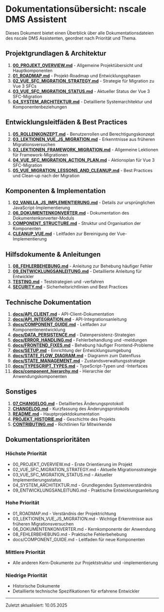 # Dokumentationsübersicht: nscale DMS Assistent

Dieses Dokument bietet einen Überblick über alle Dokumentationsdateien des nscale DMS Assistenten, geordnet nach Priorität und Thema.

## Projektgrundlagen & Architektur

1. **[00_PROJEKT_OVERVIEW.md](./00_PROJEKT_OVERVIEW.md)** - Allgemeine Projektübersicht und Hauptkomponenten
2. **[01_ROADMAP.md](./01_ROADMAP.md)** - Projekt-Roadmap und Entwicklungsphasen
3. **[02_VUE_SFC_MIGRATION_STRATEGY.md](./02_VUE_SFC_MIGRATION_STRATEGY.md)** - Strategie für Migration zu Vue 3 SFCs
4. **[03_VUE_SFC_MIGRATION_STATUS.md](./03_VUE_SFC_MIGRATION_STATUS.md)** - Aktueller Status der Vue 3 SFC-Migration
5. **[04_SYSTEM_ARCHITEKTUR.md](./04_SYSTEM_ARCHITEKTUR.md)** - Detaillierte Systemarchitektur und Komponentenbeziehungen

## Entwicklungsleitfäden & Best Practices

1. **[05_ROLLENKONZEPT.md](./05_ROLLENKONZEPT.md)** - Benutzerrollen und Berechtigungskonzept
2. **[03_LEKTIONEN_VUE_JS_MIGRATION.md](./03_LEKTIONEN_VUE_JS_MIGRATION.md)** - Erkenntnisse aus früheren Migrationsversuchen
3. **[03_LEKTIONEN_FRAMEWORK_MIGRATION.md](./03_LEKTIONEN_FRAMEWORK_MIGRATION.md)** - Allgemeine Lektionen für Framework-Migrationen
4. **[04_VUE_SFC_MIGRATION_ACTION_PLAN.md](./04_VUE_SFC_MIGRATION_ACTION_PLAN.md)** - Aktionsplan für Vue 3 SFC-Migration
5. **[05_VUE_MIGRATION_LESSONS_AND_CLEANUP.md](./05_VUE_MIGRATION_LESSONS_AND_CLEANUP.md)** - Best Practices und Clean-up nach der Migration

## Komponenten & Implementation

1. **[02_VANILLA_JS_IMPLEMENTIERUNG.md](./02_VANILLA_JS_IMPLEMENTIERUNG.md)** - Details zur ursprünglichen JavaScript-Implementierung
2. **[06_DOKUMENTENKONVERTER.md](./06_DOKUMENTENKONVERTER.md)** - Dokumentation des Dokumentenkonverter-Moduls
3. **[COMPONENT_STRUCTURE.md](./COMPONENT_STRUCTURE.md)** - Struktur und Organisation der Komponenten
4. **[CLEANUP_VUE.md](./CLEANUP_VUE.md)** - Leitfaden zur Bereinigung der Vue-Implementierung

## Hilfsdokumente & Anleitungen

1. **[08_FEHLERBEHEBUNG.md](./08_FEHLERBEHEBUNG.md)** - Anleitung zur Behebung häufiger Fehler
2. **[09_ENTWICKLUNGSANLEITUNG.md](./09_ENTWICKLUNGSANLEITUNG.md)** - Detaillierte Anleitung für Entwickler
3. **[TESTING.md](./TESTING.md)** - Teststrategien und -verfahren
4. **[SECURITY.md](./SECURITY.md)** - Sicherheitsrichtlinien und Best Practices

## Technische Dokumentation

1. **[docs/API_CLIENT.md](./docs/API_CLIENT.md)** - API-Client-Dokumentation
2. **[docs/API_INTEGRATION.md](./docs/API_INTEGRATION.md)** - API-Integrationsanleitung
3. **[docs/COMPONENT_GUIDE.md](./docs/COMPONENT_GUIDE.md)** - Leitfaden zur Komponentenentwicklung
4. **[docs/DATA_PERSISTENCE.md](./docs/DATA_PERSISTENCE.md)** - Datenpersistenz-Strategien
5. **[docs/ERROR_HANDLING.md](./docs/ERROR_HANDLING.md)** - Fehlerbehandlung und -meldungen
6. **[docs/FRONTEND_FIXES.md](./docs/FRONTEND_FIXES.md)** - Behebung häufiger Frontend-Probleme
7. **[docs/SETUP.md](./docs/SETUP.md)** - Einrichtung der Entwicklungsumgebung
8. **[docs/STATE_FLOW_DIAGRAM.md](./docs/STATE_FLOW_DIAGRAM.md)** - Diagramm zum Datenfluss
9. **[docs/STATE_MANAGEMENT.md](./docs/STATE_MANAGEMENT.md)** - Zustandsverwaltungsstrategie
10. **[docs/TYPESCRIPT_TYPES.md](./docs/TYPESCRIPT_TYPES.md)** - TypeScript-Typen und -Interfaces
11. **[docs/component_hierarchy.md](./docs/component_hierarchy.md)** - Hierarchie der Anwendungskomponenten

## Sonstiges

1. **[07_CHANGELOG.md](./07_CHANGELOG.md)** - Detailliertes Änderungsprotokoll
2. **[CHANGELOG.md](./CHANGELOG.md)** - Kurzfassung des Änderungsprotokolls
3. **[README.md](./README.md)** - Hauptprojektdokumentation
4. **[PROJEKT_HISTORIE.md](./PROJEKT_HISTORIE.md)** - Geschichte des Projekts
5. **[CONTRIBUTING.md](./CONTRIBUTING.md)** - Richtlinien für Mitwirkende

## Dokumentationsprioritäten

### Höchste Priorität
- 00_PROJEKT_OVERVIEW.md - Erste Orientierung im Projekt
- 02_VUE_SFC_MIGRATION_STRATEGY.md - Aktuelle Migrationsstrategie
- 03_VUE_SFC_MIGRATION_STATUS.md - Aktueller Implementierungsstatus
- 04_SYSTEM_ARCHITEKTUR.md - Grundlegendes Systemverständnis
- 09_ENTWICKLUNGSANLEITUNG.md - Praktische Entwicklungsanleitung

### Hohe Priorität
- 01_ROADMAP.md - Verständnis der Projektrichtung
- 03_LEKTIONEN_VUE_JS_MIGRATION.md - Wichtige Erkenntnisse aus früheren Migrationsversuchen
- 06_DOKUMENTENKONVERTER.md - Kernkomponente der Anwendung
- 08_FEHLERBEHEBUNG.md - Praktische Fehlerbehebung
- docs/COMPONENT_GUIDE.md - Leitfaden für neue Komponenten

### Mittlere Priorität
- Alle anderen Kern-Dokumente zur Projektstruktur und -implementierung

### Niedrige Priorität
- Historische Dokumente
- Detaillierte technische Spezifikationen für erfahrene Entwickler

---

Zuletzt aktualisiert: 10.05.2025